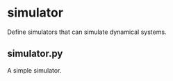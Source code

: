 # simulator
Define simulators that can simulate dynamical systems. 

## simulator.py
A simple simulator. 

